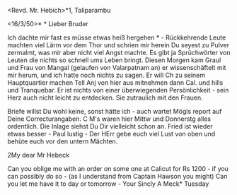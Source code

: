 <Revd. Mr. Hebich>*1, Taliparambu

 <16/3/50>*
 <Samstag>*
Lieber Bruder

Ich dachte mir fast es müsse etwas heiß hergehen <in Taliparambu>* - Rückkehrende Leute machten viel Lärm vor dem Thor und schrien mir herein Du seyest zu Pulver zermalmt, was mir aber nicht viel Angst machte. Es gibt ja Sprüchwörter von Leuten die nichts so schnell ums Leben bringt. 
Diesen Morgen kam Graul und Frau von Mangal (gelaufen von Valarpatnam an) er wissenschäftelt mit mir herum, und ich hatte noch nichts zu sagen. Er will Ch zu seinem Hauptquartier machen Tell Anj von hier aus mitnehmen dann Cal. und hills und Tranquebar. Er ist nichts von einer überwiegenden Persönlichkeit - sein Herz auch nicht leicht zu entdecken. Sie zutraulich mit den Frauen.

Briefe willst Du wohl keine, sonst hätte ich - auch wartet Mögls report auf Deine Correcturangaben. C M's waren hier Mittw und Donnerstg alles ordentlich. Die Inlage siehst Du Dir vielleicht schon an. Fried ist wieder etwas besser - Paul lustig - Der HErr gebe euch viel Lust von oben und behüte euch vor den untern Mächten.




2My dear Mr Hebeck

Can you oblige me with an order on some one at Calicut for Rs 1200 - if you can possibly do so - (as I understand from Captain Hawson you might) Can you let me have it to day or tomorrow -
 Your Sincly
 A Meck*
Tuesday
